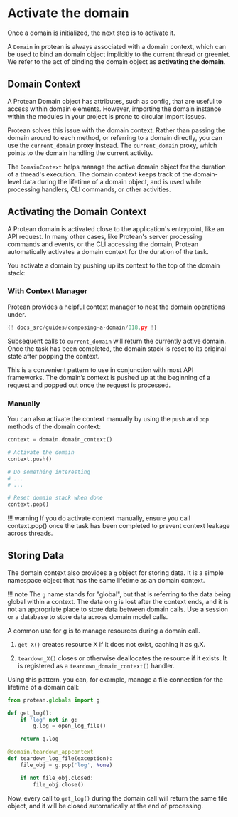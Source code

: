 # Activate the domain

Once a domain is initialized, the next step is to activate it.

A `Domain` in protean is always associated with a domain context, which can be
used to bind an domain object implicitly to the current thread or greenlet. We
refer to the act of binding the domain object as **activating the domain**.

## Domain Context

A Protean Domain object has attributes, such as config, that are useful to
access within domain elements. However, importing the domain instance within
the modules in your project is prone to circular import issues.

Protean solves this issue with the domain context. Rather than passing the
domain around to each method, or referring to a domain directly, you can use
the `current_domain` proxy instead. The `current_domain` proxy,
which points to the domain handling the current activity. 

The `DomainContext` helps manage the active domain object for the duration of a
thread's execution. The domain context keeps track of the domain-level data
during the lifetime of a domain object, and is used while processing handlers,
CLI commands, or other activities. 

## Activating the Domain Context

A Protean domain is activated close to the application's entrypoint, like an
API request. In many other cases, like Protean's server processing commands and
events, or the CLI accessing the domain, Protean automatically activates a
domain context for the duration of the task.

You activate a domain by pushing up its context to the top of the domain stack:

### With Context Manager
Protean provides a helpful context manager to nest the domain operations
under.

```python hl_lines="18-21"
{! docs_src/guides/composing-a-domain/018.py !}
```

Subsequent calls to `current_domain` will return the currently active domain.
Once the task has been completed, the domain stack is reset to its original
state after popping the context.

This is a convenient pattern to use in conjunction with most API frameworks.
The domain’s context is pushed up at the beginning of a request and popped out 
once the request is processed.

### Manually

You can also activate the context manually by using the `push` and `pop`
methods of the domain context:

```python
context = domain.domain_context()

# Activate the domain
context.push()

# Do something interesting
# ...
# ...

# Reset domain stack when done
context.pop()
```

!!! warning
    If you do activate context manually, ensure you call context.pop() once the
    task has been completed to prevent context leakage across threads.

## Storing Data

The domain context also provides a `g` object for storing data. It is a simple
namespace object that has the same lifetime as an domain context.

!!! note
    The `g` name stands for "global", but that is referring to the data
    being global within a context. The data on `g` is lost after the context
    ends, and it is not an appropriate place to store data between domain
    calls. Use a session or a database to store data across domain model calls.

A common use for g is to manage resources during a domain call.

1. `get_X()` creates resource X if it does not exist, caching it as g.X.

2. `teardown_X()` closes or otherwise deallocates the resource if it exists.
It is registered as a `teardown_domain_context()` handler.

Using this pattern, you can, for example, manage a file connection for the
lifetime of a domain call:

```python
from protean.globals import g

def get_log():
    if 'log' not in g:
        g.log = open_log_file()

    return g.log

@domain.teardown_appcontext
def teardown_log_file(exception):
    file_obj = g.pop('log', None)

    if not file_obj.closed:
        file_obj.close()
```

Now, every call to `get_log()` during the domain call will return the same file
object, and it will be closed automatically at the end of processing.
